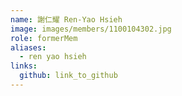 ```yaml
---
name: 謝仁耀 Ren-Yao Hsieh 
image: images/members/1100104302.jpg 
role: formerMem
aliases:
  - ren yao hsieh
links:
  github: link_to_github 
---
```

